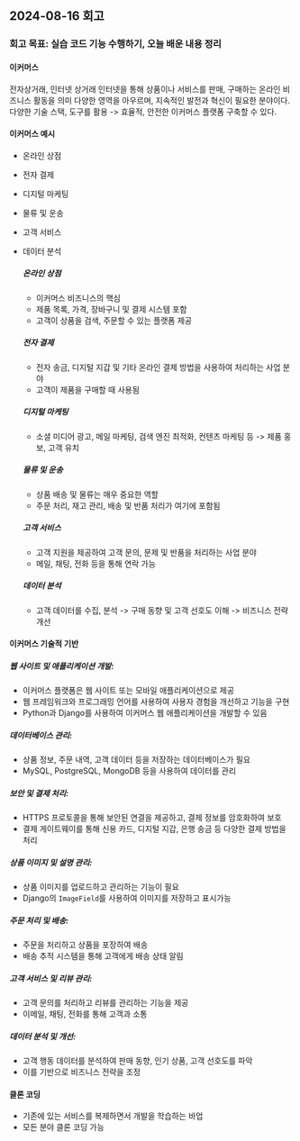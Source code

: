 ## 2024-08-16 회고
### 회고 목표: 실습 코드 기능 수행하기, 오늘 배운 내용 정리

#### 이커머스
전자상거래, 인터넷 상거래
인터넷을 통해 상품이나 서비스를 판매, 구매하는 온라인 비즈니스 활동을 의미
다양한 영역을 아우르며, 지속적인 발전과 혁신이 필요한 분야이다.
다양한 기술 스택, 도구를 활용 -> 효율적, 안전한 이커머스 플랫폼 구축할 수 있다.

#### 이커머스 예시
- 온라인 상점
- 전자 결제
- 디지털 마케팅
- 물류 및 운송
- 고객 서비스
- 데이터 분석

  ##### 온라인 상점
  - 이커머스 비즈니스의 핵심
  - 제품 목록, 가격, 장바구니 및 결제 시스템 포함
  - 고객이 상품을 검색, 주문할 수 있는 플랫폼 제공
  ##### 전자 결제
  - 전자 송금, 디지털 지갑 및 기타 온라인 결제 방법을 사용하여 처리하는 사업 분야
  - 고객이 제품을 구매할 때 사용됨
  ##### 디지털 마케팅
  - 소셜 미디어 광고, 메일 마케팅, 검색 엔진 최적화, 컨텐츠 마케팅 등 -> 제품 홍보, 고객 유치
  ##### 물류 및 운송
  - 상품 배송 및 물류는 매우 중요한 역할
  - 주문 처리, 재고 관리, 배송 및 반품 처리가 여기에 포함됨
  ##### 고객 서비스
  - 고객 지원을 제공하여 고객 문의, 문제 및 반품을 처리하는 사업 분야
  - 메일, 채팅, 전화 등을 통해 연락 가능
  ##### 데이터 분석
  - 고객 데이터를 수집, 분석 -> 구매 동향 및 고객 선호도 이해 -> 비즈니스 전략 개선
 
#### 이커머스 기술적 기반
##### 웹 사이트 및 애플리케이션 개발:
  - 이커머스 플랫폼은 웹 사이트 또는 모바일 애플리케이션으로 제공
  - 웹 프레임워크와 프로그래밍 언어를 사용하여 사용자 경험을 개선하고 기능을 구현
  - Python과 Django를 사용하여 이커머스 웹 애플리케이션을 개발할 수 있음

##### 데이터베이스 관리:
  - 상품 정보, 주문 내역, 고객 데이터 등을 저장하는 데이터베이스가 필요
  - MySQL, PostgreSQL, MongoDB 등을 사용하여 데이터를 관리

##### 보안 및 결제 처리:
  - HTTPS 프로토콜을 통해 보안된 연결을 제공하고, 결제 정보를 암호화하여 보호
  - 결제 게이트웨이를 통해 신용 카드, 디지털 지갑, 은행 송금 등 다양한 결제 방법을 처리

##### 상품 이미지 및 설명 관리:
  - 상품 이미지를 업로드하고 관리하는 기능이 필요
  - Django의 `ImageField`를 사용하여 이미지를 저장하고 표시가능

##### 주문 처리 및 배송:
  - 주문을 처리하고 상품을 포장하여 배송
  - 배송 추적 시스템을 통해 고객에게 배송 상태 알림

##### 고객 서비스 및 리뷰 관리:
  - 고객 문의를 처리하고 리뷰를 관리하는 기능을 제공
  - 이메일, 채팅, 전화를 통해 고객과 소통

##### 데이터 분석 및 개선:
  - 고객 행동 데이터를 분석하여 판매 동향, 인기 상품, 고객 선호도를 파악
  - 이를 기반으로 비즈니스 전략을 조정

#### 클론 코딩
- 기존에 있는 서비스를 복제하면서 개발을 학습하는 바업
- 모든 분야 클론 코딩 가능

